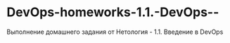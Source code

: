 # DevOps-homeworks-1.1.-DevOps--
Выполнение домашнего задания от Нетология - 1.1. Введение в DevOps
